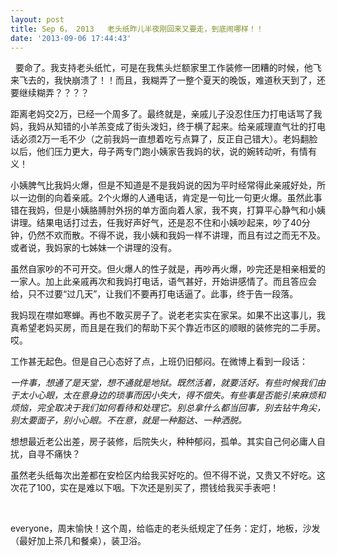 ```yaml
---
layout: post
title: Sep 6， 2013   老头纸昨儿半夜刚回来又要走，到底闹哪样！！
date: '2013-09-06 17:44:43'
---
```



  要命了。我支持老头纸忙，可是在我焦头烂额家里工作装修一团糟的时候，他飞来飞去的，我快崩溃了！！而且，我糊弄了一整个夏天的晚饭，难道秋天到了，还要继续糊弄？？？？

距离老妈交2万，已经一个周多了。最终就是，亲戚儿子没忍住压力打电话骂了我妈，我妈从知错的小羊羔变成了街头泼妇，终于横了起来。给亲戚理直气壮的打电话必须2万一毛不少（之前我妈一直想着吃亏点算了，反正自己错大）。老妈翻脸以后，他们压力更大，母子两专门跑小姨家告我妈的状，说的婉转动听，有情有义！

小姨脾气比我妈火爆，但是不知道是不是我妈说的因为平时经常得此亲戚好处，所以一边倒的向着亲戚。2个火爆的人通电话，肯定是一句比一句更火爆。虽然此事错在我妈，但是小姨胳膊肘外拐的单方面向着人家，我不爽，打算平心静气和小姨讲理。结果电话打过去，任我好声好气，还是忍不住和小姨吵起来，吵了40分钟，仍然不欢而散。不得不说，我小姨和我妈一样不讲理，而且有过之而无不及。或者说，我妈家的七姊妹一个讲理的没有。

虽然自家吵的不可开交。但火爆人的性子就是，再吵再火爆，吵完还是相亲相爱的一家人。加上此亲戚再次和我妈打电话，语气甚好，开始讲感情了。而且答应会给，只不过要“过几天”，让我们不要再打电话逼了。此事，终于告一段落。

我妈现在噤如寒蝉。再也不敢买房子了。说老老实实在家呆。如果不出这事儿，我真希望老妈买房，而且是在我们的帮助下买个靠近市区的顺眼的装修完的二手房。哎。

工作甚无起色。但是自己心态好了点，上班仍旧郁闷。在微博上看到一段话：

*一件事，想通了是天堂，想不通就是地狱。既然活着，就要活好。有些时候我们由于太小心眼，太在意身边的琐事而因小失大，得不偿失。有些事是否能引来麻烦和烦恼，完全取决于我们如何看待和处理它。别总拿什么都当回事，别去钻牛角尖，别太要面子，别小心眼。不在意，就是一种豁达、一种洒脱。*

想想最近老公出差，房子装修，后院失火，种种郁闷，孤单。其实自己何必庸人自扰，自寻不痛快？

虽然老头纸每次出差都在安检区内给我买好吃的。但不得不说，又贵又不好吃。这次花了100，实在是难以下咽。下次还是别买了，攒钱给我买手表吧！

 

everyone，周末愉快！这个周，给临走的老头纸规定了任务：定灯，地板，沙发（最好加上茶几和餐桌），装卫浴。



